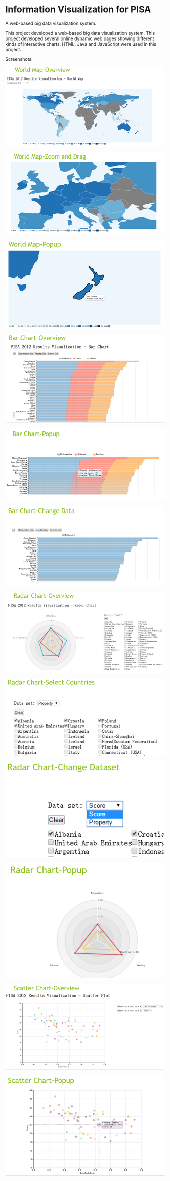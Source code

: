 # Information Visualization for PISA

A web-based big data visualization system.

This project developed a web-based big data visualization system. This project developed several online dynamic web pages showing different kinds of interactive charts. HTML, Java and JavaScript were used in this project.

Screenshots:

![image](https://github.com/ArthurHuo/information-visualization-PISA/raw/master/images/01.png)

![image](https://github.com/ArthurHuo/information-visualization-PISA/raw/master/images/02.png)

![image](https://github.com/ArthurHuo/information-visualization-PISA/raw/master/images/03.png)

![image](https://github.com/ArthurHuo/information-visualization-PISA/raw/master/images/04.png)

![image](https://github.com/ArthurHuo/information-visualization-PISA/raw/master/images/05.png)

![image](https://github.com/ArthurHuo/information-visualization-PISA/raw/master/images/06.png)

![image](https://github.com/ArthurHuo/information-visualization-PISA/raw/master/images/07.png)

![image](https://github.com/ArthurHuo/information-visualization-PISA/raw/master/images/08.png)

![image](https://github.com/ArthurHuo/information-visualization-PISA/raw/master/images/09.png)

![image](https://github.com/ArthurHuo/information-visualization-PISA/raw/master/images/10.png)

![image](https://github.com/ArthurHuo/information-visualization-PISA/raw/master/images/11.png)

![image](https://github.com/ArthurHuo/information-visualization-PISA/raw/master/images/12.png)
